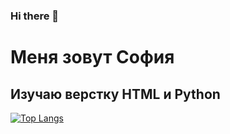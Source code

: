 ### Hi there 👋 

<h1>Меня зовут София</h1>
<h2>Изучаю верстку HTML и Python</h2>


[![Top Langs](https://github-readme-stats.vercel.app/api/top-langs/?username=Entwy&layout=compact)](https://github.com/Entwy/github-readme-stats)
